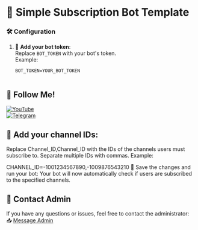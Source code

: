 # 🤖 Simple Subscription Bot Template

### 🛠️ Configuration
1. 🔑 **Add your bot token**:  
   Replace `BOT_TOKEN` with your bot's token.  
   Example:  
   ```env
   BOT_TOKEN=YOUR_BOT_TOKEN


## 🌟 Follow Me!
[![YouTube](https://img.shields.io/badge/YouTube-Follow-red?style=for-the-badge&logo=youtube)](https://www.youtube.com/@qaxxorovdevv)  
[![Telegram](https://img.shields.io/badge/Telegram-Follow-blue?style=for-the-badge&logo=telegram)](https://t.me/qaxxorovdevv)


## 📢 Add your channel IDs:
Replace Channel_ID,Channel_ID with the IDs of the channels users must subscribe to. Separate multiple IDs with commas.
Example:

CHANNEL_ID=-1001234567890,-1009876543210
🚀 Save the changes and run your bot:
Your bot will now automatically check if users are subscribed to the specified channels.




## 📩 Contact Admin
If you have any questions or issues, feel free to contact the administrator:  
📥 [Message Admin](https://t.me/qaxxorovxx)

